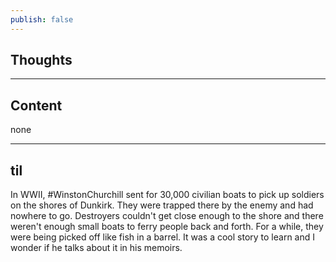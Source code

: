 ```yaml
---
publish: false
---
```

## Thoughts


***
## Content
none

***
## til
In WWII, #WinstonChurchill sent for 30,000 civilian boats to pick up soldiers on the shores of Dunkirk. They were trapped there by the enemy and had nowhere to go. Destroyers couldn't get close enough to the shore and there weren't enough small boats to ferry people back and forth. For a while, they were being picked off like fish in a barrel. It was a cool story to learn and I wonder if he talks about it in his memoirs.
